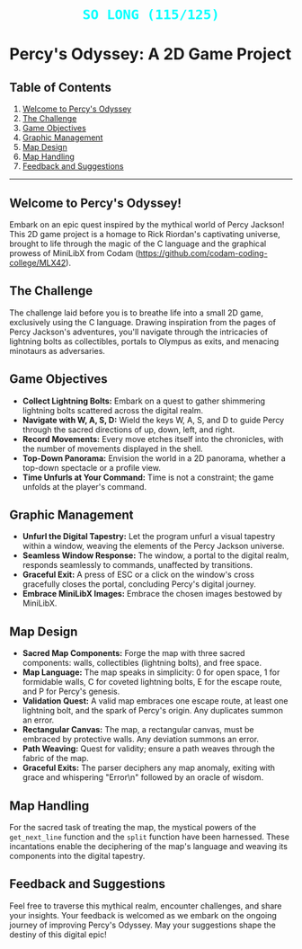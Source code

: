 ##

<div>
  <h1 align="center"><font color="green"><code style="color : cyan">SO LONG (115/125)</code></font></h1>
</div>

##

# Percy's Odyssey: A 2D Game Project

## Table of Contents
1. [Welcome to Percy's Odyssey](#welcome-to-percys-odyssey)
2. [The Challenge](#the-challenge)
3. [Game Objectives](#game-objectives)
4. [Graphic Management](#graphic-management)
5. [Map Design](#map-design)
6. [Map Handling](#map-handling)
7. [Feedback and Suggestions](#feedback-and-suggestions)

---

## Welcome to Percy's Odyssey!

Embark on an epic quest inspired by the mythical world of Percy Jackson! This 2D game project is a homage to Rick Riordan's captivating universe, brought to life through the magic of the C language and the graphical prowess of MiniLibX from Codam (https://github.com/codam-coding-college/MLX42).

## The Challenge

The challenge laid before you is to breathe life into a small 2D game, exclusively using the C language. Drawing inspiration from the pages of Percy Jackson's adventures, you'll navigate through the intricacies of lightning bolts as collectibles, portals to Olympus as exits, and menacing minotaurs as adversaries.

## Game Objectives

- **Collect Lightning Bolts:** Embark on a quest to gather shimmering lightning bolts scattered across the digital realm.
- **Navigate with W, A, S, D:** Wield the keys W, A, S, and D to guide Percy through the sacred directions of up, down, left, and right.
- **Record Movements:** Every move etches itself into the chronicles, with the number of movements displayed in the shell.
- **Top-Down Panorama:** Envision the world in a 2D panorama, whether a top-down spectacle or a profile view.
- **Time Unfurls at Your Command:** Time is not a constraint; the game unfolds at the player's command.

## Graphic Management

- **Unfurl the Digital Tapestry:** Let the program unfurl a visual tapestry within a window, weaving the elements of the Percy Jackson universe.
- **Seamless Window Response:** The window, a portal to the digital realm, responds seamlessly to commands, unaffected by transitions.
- **Graceful Exit:** A press of ESC or a click on the window's cross gracefully closes the portal, concluding Percy's digital journey.
- **Embrace MiniLibX Images:** Embrace the chosen images bestowed by MiniLibX.

## Map Design

- **Sacred Map Components:** Forge the map with three sacred components: walls, collectibles (lightning bolts), and free space.
- **Map Language:** The map speaks in simplicity: 0 for open space, 1 for formidable walls, C for coveted lightning bolts, E for the escape route, and P for Percy's genesis.
- **Validation Quest:** A valid map embraces one escape route, at least one lightning bolt, and the spark of Percy's origin. Any duplicates summon an error.
- **Rectangular Canvas:** The map, a rectangular canvas, must be embraced by protective walls. Any deviation summons an error.
- **Path Weaving:** Quest for validity; ensure a path weaves through the fabric of the map.
- **Graceful Exits:** The parser deciphers any map anomaly, exiting with grace and whispering "Error\n" followed by an oracle of wisdom.

## Map Handling

For the sacred task of treating the map, the mystical powers of the `get_next_line` function and the `split` function have been harnessed. These incantations enable the deciphering of the map's language and weaving its components into the digital tapestry.

## Feedback and Suggestions

Feel free to traverse this mythical realm, encounter challenges, and share your insights. Your feedback is welcomed as we embark on the ongoing journey of improving Percy's Odyssey. May your suggestions shape the destiny of this digital epic!
